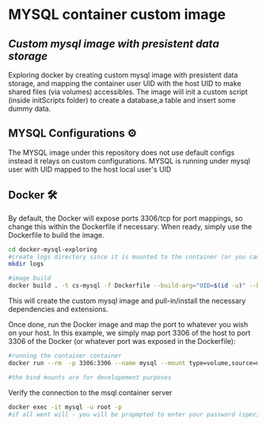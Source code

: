 # MYSQL container custom image

## _Custom mysql image with presistent data storage_

Exploring docker by creating custom mysql image with presistent data storage, and mapping the container user UID with the host UID to make shared files (via volumes) accessibles.
The image will init a custom script (inside initScripts folder) to create a database,a table and insert some dummy data.


## MYSQL Configurations :gear:

The MYSQL image under this repository does not use default configs instead it relays on custom configurations. MYSQL is running under mysql user with UID mapped to the host local user's UID


## Docker :hammer_and_wrench:
By default, the Docker will expose ports 3306/tcp for port mappings, so change this within the
Dockerfile if necessary. When ready, simply use the Dockerfile to
build the image.

```sh
cd docker-mysql-exploring
#create logs directory since it is mounted to the container (or you can use --volume instead of --mount option and the logs folder will be created automatically on the local host)
mkdir logs

#image build
docker build . -t cs-mysql -f Dockerfile --build-arg="UID=$(id -u)" --build-arg="GID=$(id -g)"
```

This will create the custom mysql image and pull-in/install the necessary dependencies and extensions.

Once done, run the Docker image and map the port to whatever you wish on
your host. In this example, we simply map port 3306 of the host to
port 3306 of the Docker (or whatever port was exposed in the Dockerfile):

```sh
#running the container container
docker run --rm  -p 3306:3306 --name mysql --mount type=volume,source=mysql-cs-data,destination=/var/lib/mysql --mount type=bind,source=./configurations,destination=/etc/mysql/conf.d --mount type=bind,source=./logs,destination=/var/log/mysql cs-mysql

#the bind mounts are for developement purposes
```

Verify the connection to the msql container server 

```sh
docker exec -it mysql -u root -p
#if all went will - you will be propmpted to enter your password (specified in the Dockerfile)
```

